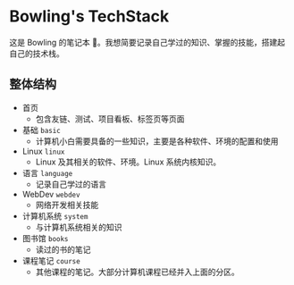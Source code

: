 # Bowling's TechStack

这是 Bowling 的笔记本 📓。我想简要记录自己学过的知识、掌握的技能，搭建起自己的技术栈。

## 整体结构

- 首页
    - 包含友链、测试、项目看板、标签页等页面
- 基础 `basic`
    - 计算机小白需要具备的一些知识，主要是各种软件、环境的配置和使用
- Linux `linux`
    - Linux 及其相关的软件、环境。Linux 系统内核知识。
- 语言 `language`
    - 记录自己学过的语言
- WebDev `webdev`
    - 网络开发相关技能
- 计算机系统 `system`
    - 与计算机系统相关的知识
- 图书馆 `books`
    - 读过的书的笔记
- 课程笔记 `course`
    - 其他课程的笔记。大部分计算机课程已经并入上面的分区。